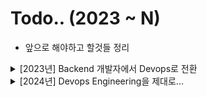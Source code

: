 # Todo.. (2023 ~ N)

- 앞으로 해야하고 할것들 정리

<details>
<summary> [2023년] Backend 개발자에서 Devops로 전환 </summary>
<div markdown="1">

- CI / CD Pipeline

  - [x] Terraform
  - [x] Github
  - [x] Jenkins
  - [x] Push The ECR
  - [x] Trigger EventBridge
  - [x] Deploy ECS
  - [x] Deploy (Blue / Green)
  - [x] Rollback (ECS)
  - [x] Kubernetis theory

- CDN

  - [x] Download use S3
  - [x] Download use CloudFront from S3
  - [x] Deploy Static Page use CloudFront (Terraform)

- DevSecOps + Network

  - [x] Region 간 통신 Best Practice (VPC Peering, transit gateway)

- SNS

  - [x] Cloud Watch
  - [x] SNS
  - [x] Lambda
  - [x] Slack Webhooks
  - [x] EventBridge + Lambda + Slack Notification
  - [x] 간단하게 프로젝트로 만들어보기 (만능 슬랙봇)

- Service

  - [x] Docker
  - [x] ECS
  - [x] Kinesis
  - [x] Kinesis DataStream + Kinesis Firehoes + S3

- Lanaguage & lib

  - [x] Golang
  - [x] Cobra (CLI)

- Todo Repository

  - [x] golang-eb-ecs
  - [x] ecs-master
  - [x] cicd-pipeline
  - [x] simple-sns-slack

- Infra Project
  - [x] Teleport (서버 접근제어)

</div>
</details>

<details>
<summary> [2024년] Devops Engineering을 제대로... </summary>
<div markdown="1">

- 전년도에 못한 Todo

  - [x] ECS For CiCD FullSet (ECS + Jenkins + CodeDeploy + Best Practice)
  - [x] ECS For Kinesis Pipeline (firelens + firehoes + s3)
  - [ ] ECS use Sonacube + Clair
  - [ ] Terraform Module (CloudFront + S3 + Lambda) -> 캐시무효 자동화
  - [ ] NatGateway에 대해서 공부하기...
  - [ ] Elastic Search (EFK, ELK, Elastic Agent)
  - [ ] LogStash 깊게 공부해보기
  - [ ] Prometheus (node-export, black-box)
  - [ ] pinpoint
  - [ ] MQTT Protocol (RealTime Chatting Service)
  - [ ] Chat Service (API Gateway + Lambda + DynamoDB)
  - [ ] zookeeper from Service Discovery
  - [ ] <a href="https://kafka.apache.org/documentation/#introduction">Kafka 문서 정독하기</a>
  - [ ] <a href="https://debezium.io/documentation/reference/stable/connectors/mysql.html">Debizium 문서 정독하기 </a>

- Engineering

  - [ ] AWS Data Pipeline (Kinesis, EMR, Glue)
  - [ ] Glue 기반한 DataFlow 구성해보기 (EC2 - APIGateway - Kinesis DataStream - Kinesis Firehoes - S3 - AWS Glue)
          - S3 데이터 저장 (Bronze Data, Silver Data, Golden Data 고려
  - [ ] Airflow
  - [ ] Deep Dive Data Engineering (Spark, Flink, Apache Beam)
  - [ ] snowflak
  - [ ] DataHub (Linkedin Opensource)

- CDN

  - [ ] CloudFlare

- Langauge

  - [ ] Golang Deep Dive
  - [ ] TUI use Golang
  - [ ] gossm 개량해서 사용하기
  - [ ] go cobra를 사용해서 CLI 만들기

- DevSecOps

  - [ ] AWS Security Hub
  - [ ] SOAR (보안 오케스트레이션, 자동화)
  - [ ] Consoleme 공부하기
  - [ ] ABAC (Attribute-Based Access Control) 공부해보기 + IAM
  - [x] Cloud Trail + Event Bridge + SNS + AWS Chatbot + Slack

- Infra

  - [ ] Lambda FullSet (Golang)
  - [ ] Kubernetes, k8s
  - [ ] EKS + Istio

- Certificate
  - [ ] AWS Associate
  - [ ] Certified Kubernetes Administrator (CKA)

- Side-Project
  - [ ] 나만의 AWS Architecture 구상도
  - [ ] TodoList (co-app)

</div>
</details>
